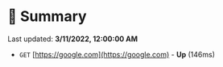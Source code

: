 # 📖 Summary
Last updated: **3/11/2022, 12:00:00 AM**

- `GET` [https://google.com](https://google.com) - **Up** (146ms)
